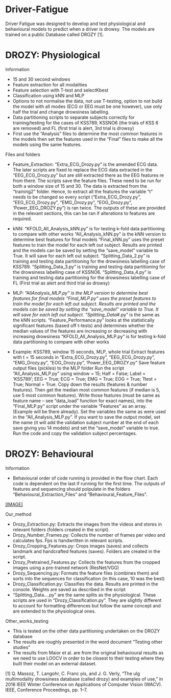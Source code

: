 # Driver-Fatigue

Driver Fatigue was designed to develop and test physiological and behavioural models to predict when a driver is drowsy. The models are trained on a public Database called DROZY [1].

# DROZY: Physiological

Information

- 15 and 30 second windows
- Feature extraction for all modalities
- Feature selection with T-test and selectKbest
- Classification using kNN and MLP
- Options to not normalise the data, not use T-testing, option to not build the model with all modes (ECG or EEG must be one however), use only half the trial and change drowsiness labelling.
- Data partitioning scripts to separate subjects correctly for training/testing for the cases of KSS789, KSSNO6 (the trials of KSS 6 are removed) and FL (first trial is alert, 3rd trial is drowsy)
- First use the “Analysis” files to determine the most common features in the models then set the features used in the “Final” files to make all the models using the same features.

Files and folders

- Feature_Extraction: “Extra_ECG_Drozy.py” is the amended ECG data. The later scripts are fixed to replace the ECG data extracted in the “EEG_ECG_Drozy.py” but are still extracted there as the EEG features re from there. The scripts save the feature files. These need to be run for both a window size of 15 and 30. The data is extracted from the “training2” folder. Hence, to extract all the features the variable “t” needs to be changed so every script (“Extra_ECG_Drozy.py”, “EEG_ECG_Drozy.py”, “EMG_Drozy.py”, “EOG_Drozy.py”, ‘Power_EEG_DROZY.py”) is ran twice. The outputs of these are provided in the relevant sections, this can be ran if alterations to features are required.

- kNN:
  “KFOLD_All_Analysis_kNN.py” is for testing k-fold data partitioning to compare with other works
  “All_Analysis_kNN.py” is the kNN version to determine best features for final models
  “Final_kNN.py” uses the preset features to train the model for each left out subject. Results are printed and the models can be saved by setting the “save_model” variable to True. It will save for each left out subject.
  “Splitting_Data_2.py” is training and testing data partitioning for the drowsiness labelling case of KSS789.
  “Splitting_Data_3.py” is training and testing data partitioning for the drowsiness labelling case of KSSNO6.
  “Splitting_Data_4.py” is training and testing data partitioning for the drowsiness labelling case of FL (First trial as alert and third trial as drowsy)

- MLP:
  “All*Analysis_MLP.py” is the MLP version to determine best features for final models
  “Final_MLP.py” uses the preset features to train the model for each left out subject. Results are printed and the models can be saved by setting the “save_model” variable to True. It will save for each left out subject.
  “Splitting_Data*#.py” is the same as the kNN scripts.
  “Feature_Performance.py” looks at the statistically significant features (based off t-tests) and determines whether the median values of the features are increasing or decreasing with increasing drowsiness
  “KFOLD_All_Analysis_MLP.py” is for testing k-fold data partitioning to compare with other works

- Example: KSS789, window 15 seconds, MLP, whole trial
  Extract features with t = 15 seconds in “Extra_ECG_Drozy.py”, “EEG_ECG_Drozy.py”, “EMG_Drozy.py”, “EOG_Drozy.py”, ‘Power_EEG_DROZY.py”
  Save feature output files (pickles) to the MLP folder
  Run the script “All_Analysis_MLP.py” using
  window = 15;
  Half = False;
  Label = ‘KSS789’;
  EEG = True;
  ECG = True;
  EMG = True;
  EOG = True;
  Ttest = True;
  Normal = True.
  Copy down the results (features & number features).
  Then get the median most common features (if median is 5, use 5 most common features).
  Write those features (must be same as feature name – see “data_load” function for exact names), into the “Final_MLP.py” script under the variable “Features” as an array. (Example will be there already).
  Set the variables the same as were used in the “All_Analysis_MLP.py”. If you want to save the output model, set the name (it will add the validation subject number at the end of each save giving you 14 models) and set the “save_model” variable to true.
  Run the code and copy the validation subject percentages.

# DROZY: Behavioural

Information

- Behavioural order of code running is provided in the flow chart. Each code is dependent on the last if running for the first time. The outputs of features and sequencing should polpulate in the folders “Behavioural_Extraction_Files” and “Behavioural_Feature_Files”.

[[IMAGE]](https://github.com/EP4322/Driver-Fatigue/blob/main/BehaviouralFLow.png)

Our_method
- Drozy_Extraction.py: Extracts the images from the videos and stores in relevant folders (folders created in the script).
- Drozy_Number_Frames.py: Collects the number of frames per video and calculates fps. Fps is handwritten in relevant scripts.
- Drozy_Cropping_Features.py: Crops images (saves) and collects landmark and handcrafted features (saves). Folders are created in the script.
- Drozy_Pretrained_Features.py: Collects the features from the cropped images using a pre-trained network (ResNet/VGG)
- Drozy_Sequencing.py: Formats the feature files (combines them) and sorts into the sequences for classification (in this case, 10 was the best)
- Drozy_Classification.py: Classifies the data. Results are printed in the console. Weights are saved as described in the script
- “Splitting_Data….py” are the same splits as the physiological. These scripts are used in “Drozy_Classification.py”. They are slightly different to account for formatting differences but follow the same concept and are extended to the physiological ones.

Other_works_testing

- This is tested on the other data partitioning undertaken on the DROZY database
- The results are roughly presented in the word document “Testing other studies”
- The results from Maior et al. are from the original behavioural results as we need to use LOOCV in order to be closest to their testing where they built their model on an external dataset.

[1] Q. Massoz, T. Langohr, C. Franc ̧ois, and J. G. Verly, “The ulg multimodality drowsiness database (called drozy) and examples of use,”
in 2016 IEEE Winter Conference on Applications of Computer Vision
(WACV). IEEE, Conference Proceedings, pp. 1–7.
